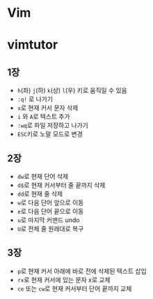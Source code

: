 # Vim
# vimtutor
## 1장
- `h`(좌) `j`(하) `k`(상) `l`(우) 키로 움직일 수 있음   
- `:q!` 로 나가기
- `x`로 현재 커서 문자 삭제
- `i` 와 `A`로 텍스트 추가
- `:wq`로 파일 저장하고 나가기
- `ESC`키로 노말 모드로 변경
## 2장
- `dw`로 현재 단어 삭제
- `d$`로 현재 커서부터 줄 끝까지 삭제
- `dd`로 현재 줄 삭제
- `w`로 다음 단어 앞으로 이동
- `e`로 다음 단어 끝으로 이동
- `u`로 마지막 커맨드 undo
- `U`로 전체 줄 원래대로 복구
## 3장
- `p`로 현재 커서 아래에 바로 전에 삭제된 텍스트 삽입
- `rx`로 현재 커서에 있는 문자 x로 교체
- `ce` 또는 `cw`로 현재 커서부터 단어 끝까지 교체

